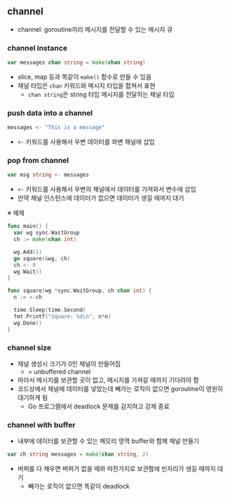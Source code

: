 ## channel

- channel: goroutine끼리 메시지를 전달할 수 있는 메시지 큐

### channel instance

```go
var messages chan string = make(chan string)
```

- slice, map 등과 똑같이 `make()` 함수로 만들 수 있음
- 채널 타입은 `chan` 키워드와 메시지 타입을 합쳐서 표현
  - `chan string`은 string 타입 메시지를 전달하는 채널 타입

### push data into a channel

```go
messages <- "This is a message"
```

- `<-` 키워드를 사용해서 우변 데이터를 좌변 채널에 삽입

### pop from channel

```go
var msg string <- messages
```

- `<-` 키워드를 사용해서 우변의 채널에서 데이터를 가져와서 변수에 삽입
- 만약 채널 인스턴스에 데이터가 없으면 데이터가 생길 때까지 대기

※ 예제

```go
func main() {
  var wg sync.WaitGroup
  ch := make(chan int)

  wg.Add(1)
  go square(&wg, ch)
  ch <- 9
  wg.Wait()
}

func square(wg *sync.WaitGroup, ch chan int) {
  n := <-ch

  time.Sleep(time.Second)
  fmt.Printf("Square: %d\n", n*n)
  wg.Done()
}
```

### channel size

- 채널 생성시 크기가 0인 채널이 만들어짐
  - = unbuffered channel
- 따라서 메시지를 보관할 곳이 없고, 메시지를 가져갈 때까지 기다려야 함
- 코드상에서 채널에 데이터를 넣었는데 빼가는 로직이 없으면 goroutine이 영원히 대기하게 됨
  - Go 프로그램에서 deadlock 문제를 감지하고 강제 종료

### channel with buffer

- 내부에 데이터를 보관할 수 있는 메모리 영역 buffer와 함께 채널 만들기

```go
var ch string messages = make(chan string, 2)
```

- 버퍼를 다 채우면 버퍼가 없을 때와 마찬가지로 보관함에 빈자리가 생길 때까지 대기
  - 빼가는 로직이 없으면 똑같이 deadlock

